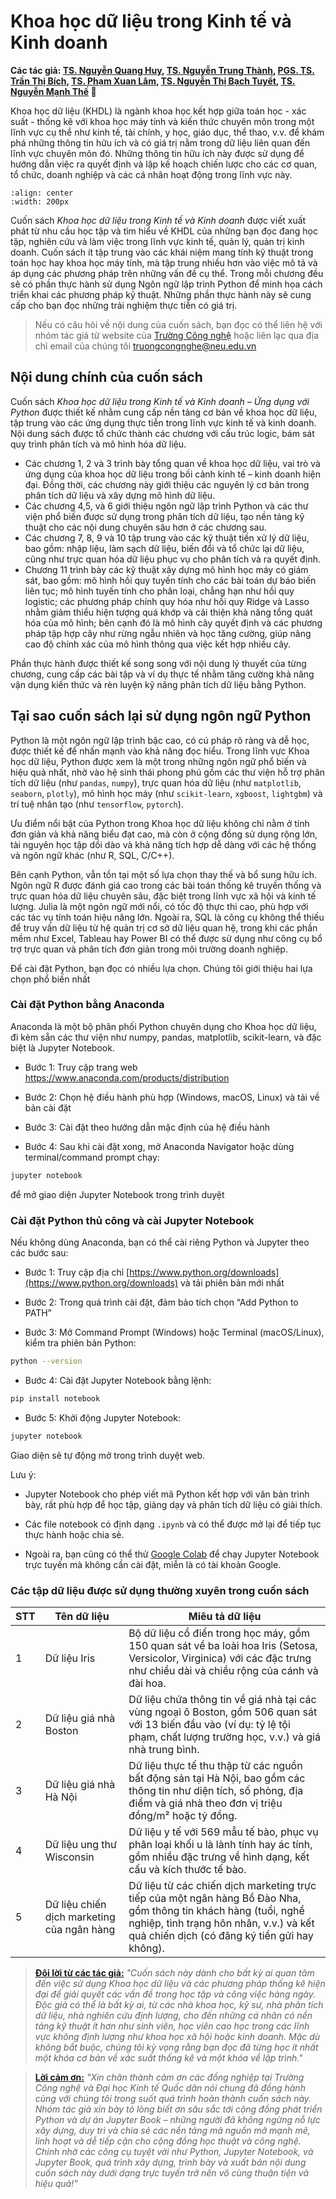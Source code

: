 # Khoa học dữ liệu trong Kinh tế và Kinh doanh

**Các tác giả: [TS. Nguyễn Quang Huy](https://nct.neu.edu.vn/giang-vien/ts-nguyen-quang-huy), [TS. Nguyễn Trung Thành](), [PGS. TS. Trần Thị Bích](), [TS. Phạm Xuan Lâm](), [TS. Nguyễn Thị Bạch Tuyết](), [TS. Nguyễn Mạnh Thế]()    🚀**

Khoa học dữ liệu (KHDL) là ngành khoa học kết hợp giữa toán học - xác suất - thống kê với khoa học máy tính và kiến thức chuyên môn trong một lĩnh vực cụ thể như kinh tế, tài chính, y học, giáo dục, thể thao, v.v. để khám phá những thông tin hữu ích và có giá trị nằm trong dữ liệu liên quan đến lĩnh vực chuyên môn đó. Những thông tin hữu ích này được sử dụng để hướng dẫn việc ra quyết định và lập kế hoạch chiến lược cho các cơ quan, tổ chức, doanh nghiệp và các cá nhân hoạt động trong lĩnh vực này.

```{image} docs/logo.png
:align: center
:width: 200px
```
Cuốn sách *Khoa học dữ liệu trong Kinh tế và Kinh doanh* được viết xuất phát từ nhu cầu học tập và tìm hiểu về KHDL của những bạn đọc đang học tập, nghiên cứu và làm việc trong lĩnh vực kinh tế, quản lý, quản trị kinh doanh. Cuốn sách ít tập trung vào các khái niệm mang tính kỹ thuật trong toán học hay khoa học máy tính, mà tập trung nhiều hơn vào việc mô tả và áp dụng các phương pháp trên những vấn đề cụ thể. Trong mỗi chương đều sẽ có phần thực hành sử dụng Ngôn ngữ lập trình Python để minh họa cách triển khai các phương pháp kỹ thuật. Những phần thực hành này sẽ cung cấp cho bạn đọc những trải nghiệm thực tiễn có giá trị.

>Nếu có câu hỏi về nội dung của cuốn sách, bạn đọc có thể liên hệ với nhóm tác giả từ website của [Trường Công nghệ](https://nct.neu.edu.vn/) hoặc liên lạc qua địa chỉ email của chúng tôi [truongcongnghe@neu.edu.vn](truongcongnghe@neu.edu.vn)

## Nội dung chính của cuốn sách

Cuốn sách *Khoa học dữ liệu trong Kinh tế và Kinh doanh – Ứng dụng với Python* được thiết kế nhằm cung cấp nền tảng cơ bản về khoa học dữ liệu, tập trung vào các ứng dụng thực tiễn trong lĩnh vực kinh tế và kinh doanh. Nội dung sách được tổ chức thành các chương với cấu trúc logic, bám sát quy trình phân tích và mô hình hóa dữ liệu.

- Các chương 1, 2 và 3 trình bày tổng quan về khoa học dữ liệu, vai trò và ứng dụng của khoa học dữ liệu trong bối cảnh kinh tế – kinh doanh hiện đại. Đồng thời, các chương này giới thiệu các nguyên lý cơ bản trong phân tích dữ liệu và xây dựng mô hình dữ liệu.
- Các chương 4,5, và 6 giới thiệu ngôn ngữ lập trình Python và các thư viện phổ biến được sử dụng trong phân tích dữ liệu, tạo nền tảng kỹ thuật cho các nội dung chuyên sâu hơn ở các chương sau.
- Các chương 7, 8, 9 và 10 tập trung vào các kỹ thuật tiền xử lý dữ liệu, bao gồm: nhập liệu, làm sạch dữ liệu, biến đổi và tổ chức lại dữ liệu, cũng như trực quan hóa dữ liệu phục vụ cho phân tích và ra quyết định.
- Chương 11 trình bày các kỹ thuật xây dựng mô hình học máy có giám sát, bao gồm: mô hình hồi quy tuyến tính cho các bài toán dự báo biến liên tục; mô hình tuyến tính cho phân loại, chẳng hạn như hồi quy logistic; các phương pháp chính quy hóa như hồi quy Ridge và Lasso nhằm giảm thiểu hiện tượng quá khớp và cải thiện khả năng tổng quát hóa của mô hình; bên cạnh đó là mô hình cây quyết định và các phương pháp tập hợp cây như rừng ngẫu nhiên và học tăng cường, giúp nâng cao độ chính xác của mô hình thông qua việc kết hợp nhiều cây.

Phần thực hành được thiết kế song song với nội dung lý thuyết của từng chương, cung cấp các bài tập và ví dụ thực tế nhằm tăng cường khả năng vận dụng kiến thức và rèn luyện kỹ năng phân tích dữ liệu bằng Python.

## Tại sao cuốn sách lại sử dụng ngôn ngữ Python

Python là một ngôn ngữ lập trình bậc cao, có cú pháp rõ ràng và dễ học, được thiết kế để nhấn mạnh vào khả năng đọc hiểu. Trong lĩnh vực Khoa học dữ liệu, Python được xem là một trong những ngôn ngữ phổ biến và hiệu quả nhất, nhờ vào hệ sinh thái phong phú gồm các thư viện hỗ trợ phân tích dữ liệu (như `pandas`, `numpy`), trực quan hóa dữ liệu (như `matplotlib`, `seaborn`, `plotly`), mô hình học máy (như `scikit-learn`, `xgboost`, `lightgbm`) và trí tuệ nhân tạo (như `tensorflow`, `pytorch`). 

Ưu điểm nổi bật của Python trong Khoa học dữ liệu không chỉ nằm ở tính đơn giản và khả năng biểu đạt cao, mà còn ở cộng đồng sử dụng rộng lớn, tài nguyên học tập dồi dào và khả năng tích hợp dễ dàng với các hệ thống và ngôn ngữ khác (như R, SQL, C/C++).

Bên cạnh Python, vẫn tồn tại một số lựa chọn thay thế và bổ sung hữu ích. Ngôn ngữ R được đánh giá cao trong các bài toán thống kê truyền thống và trực quan hóa dữ liệu chuyên sâu, đặc biệt trong lĩnh vực xã hội và kinh tế lượng. Julia là một ngôn ngữ mới nổi, có tốc độ thực thi cao, phù hợp với các tác vụ tính toán hiệu năng lớn. Ngoài ra, SQL là công cụ không thể thiếu để truy vấn dữ liệu từ hệ quản trị cơ sở dữ liệu quan hệ, trong khi các phần mềm như Excel, Tableau hay Power BI có thể được sử dụng như công cụ bổ trợ trực quan và phân tích đơn giản trong môi trường doanh nghiệp.

Để cài đặt Python, bạn đọc có nhiều lựa chọn. Chúng tôi giới thiệu hai lựa chọn phổ biến nhất

### Cài đặt Python bằng Anaconda

Anaconda là một bộ phân phối Python chuyên dụng cho Khoa học dữ liệu, đi kèm sẵn các thư viện như numpy, pandas, matplotlib, scikit-learn, và đặc biệt là Jupyter Notebook.

- Bước 1: Truy cập trang web https://www.anaconda.com/products/distribution

- Bước 2: Chọn hệ điều hành phù hợp (Windows, macOS, Linux) và tải về bản cài đặt

- Bước 3: Cài đặt theo hướng dẫn mặc định của hệ điều hành

- Bước 4: Sau khi cài đặt xong, mở Anaconda Navigator hoặc dùng terminal/command prompt chạy:

```sh
jupyter notebook
```
để mở giao diện Jupyter Notebook trong trình duyệt


### Cài đặt Python thủ công và cài Jupyter Notebook

Nếu không dùng Anaconda, bạn có thể cài riêng Python và Jupyter theo các bước sau:

- Bước 1: Truy cập địa chỉ [https://www.python.org/downloads](https://www.python.org/downloads) và tải phiên bản mới nhất

- Bước 2: Trong quá trình cài đặt, đảm bảo tích chọn “Add Python to PATH”

- Bước 3: Mở Command Prompt (Windows) hoặc Terminal (macOS/Linux), kiểm tra phiên bản Python:

```sh
python --version
```

- Bước 4: Cài đặt Jupyter Notebook bằng lệnh:

```sh
pip install notebook
```

- Bước 5: Khởi động Jupyter Notebook:

```sh
jupyter notebook
```
Giao diện sẽ tự động mở trong trình duyệt web.

Lưu ý:

- Jupyter Notebook cho phép viết mã Python kết hợp với văn bản trình bày, rất phù hợp để học tập, giảng dạy và phân tích dữ liệu có giải thích.

- Các file notebook có định dạng `.ipynb` và có thể được mở lại để tiếp tục thực hành hoặc chia sẻ.

- Ngoài ra, bạn cũng có thể thử [Google Colab](https://colab.research.google.com) để chạy Jupyter Notebook trực tuyến mà không cần cài đặt, miễn là có tài khoản Google.

### Các tập dữ liệu được sử dụng thường xuyên trong cuốn sách

| STT | Tên dữ liệu                             | Miêu tả dữ liệu                                                                                                                                     |
|-----|------------------------------------------|-----------------------------------------------------------------------------------------------------------------------------------------------------|
| 1   | Dữ liệu Iris                             | Bộ dữ liệu cổ điển trong học máy, gồm 150 quan sát về ba loài hoa Iris (Setosa, Versicolor, Virginica) với các đặc trưng như chiều dài và chiều rộng của cánh và đài hoa. |
| 2   | Dữ liệu giá nhà Boston                   | Dữ liệu chứa thông tin về giá nhà tại các vùng ngoại ô Boston, gồm 506 quan sát với 13 biến đầu vào (ví dụ: tỷ lệ tội phạm, chất lượng trường học, v.v.) và giá nhà trung bình. |
| 3   | Dữ liệu giá nhà Hà Nội                   | Dữ liệu thực tế thu thập từ các nguồn bất động sản tại Hà Nội, bao gồm các thông tin như diện tích, số phòng, địa điểm và giá nhà theo đơn vị triệu đồng/m² hoặc tỷ đồng. |
| 4   | Dữ liệu ung thư Wisconsin                | Dữ liệu y tế với 569 mẫu tế bào, phục vụ phân loại khối u là lành tính hay ác tính, gồm nhiều đặc trưng về hình dạng, kết cấu và kích thước tế bào.                         |
| 5   | Dữ liệu chiến dịch marketing của ngân hàng | Dữ liệu từ các chiến dịch marketing trực tiếp của một ngân hàng Bồ Đào Nha, gồm thông tin khách hàng (tuổi, nghề nghiệp, tình trạng hôn nhân, v.v.) và kết quả chiến dịch (có đăng ký tiền gửi hay không). |

>[**Đôi lời từ các tác giả:**]() *"Cuốn sách này dành cho bất kỳ ai quan tâm đến việc sử dụng Khoa học dữ liệu và các phương pháp thống kê hiện đại để giải quyết các vấn đề trong học tập và công việc hàng ngày.*
*Độc giả có thể là bất kỳ ai, từ các nhà khoa học, kỹ sư, nhà phân tích dữ liệu, nhà nghiên cứu định lượng, cho đến những cá nhân có nền tảng kỹ thuật ít hơn như sinh viên, học viên cao học trong các lĩnh vực không định lượng như khoa học xã hội hoặc kinh doanh.*
*Mặc dù không bắt buộc, chúng tôi kỳ vọng rằng bạn đọc đã từng học ít nhất một khóa cơ bản về xác suất thống kê và một khóa về lập trình."*


>[**Lời cảm ơn:**]() *"Xin chân thành cảm ơn các đồng nghiệp tại Trường Công nghệ và Đại học Kinh tế Quốc dân nói chung đã đồng hành cùng với chúng tôi trong suốt quá trình hoàn thành cuốn sách này. Nhóm tác giả xin bày tỏ lòng biết ơn sâu sắc tới cộng đồng phát triển Python và dự án Jupyter Book – những người đã không ngừng nỗ lực xây dựng, duy trì và chia sẻ các nền tảng mã nguồn mở mạnh mẽ, linh hoạt và dễ tiếp cận cho cộng đồng học thuật và công nghệ. Chính nhờ các công cụ tuyệt vời như Python, Jupyter Notebook, và Jupyter Book, quá trình xây dựng, trình bày và xuất bản nội dung cuốn sách này dưới dạng trực tuyến trở nên vô cùng thuận tiện và hiệu quả!"*
